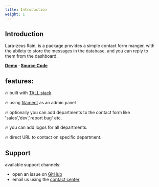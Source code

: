 ```yaml
---
title: Introduction
weight: 1
---
```


## Introduction

Lara-zeus Rain, is a package provides a simple contact form manger, with the abilety to store the messages in the database, and you can reply to them from the dashboard.


**[Demo](https://rain.larazeus.com) · [Source Code](https://github.com/lara-zeus/rain)**

## features:

🔥 built with [TALL stack](https://tallstack.dev/)

🔥 using [filament](https://filamentadmin.com) as an admin panel

🔥 optionally you can add departments to the contact form like 'sales','dev','report bug' etc.

🔥 you can add logos for all departments.

🔥 direct URL to contact on specific department.

## Support

available support channels:
* open an issue on [GitHub](https://github.com/lara-zeus/rain/issues)
* email us using the [contact center](https://still-code.com/contact-us/lara-zeus)
